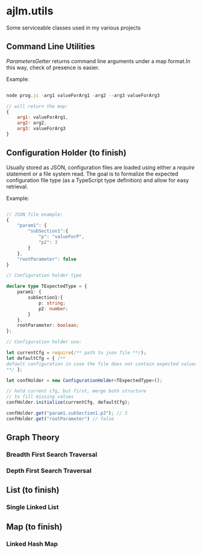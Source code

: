 # ajlm.utils
Some serviceable classes used in my various projects


## Command Line Utilities
*ParametersGetter* returns command line arguments under a map format.In this way, check of presence is easier.

Example:

```js

node prog.js -arg1 valueForArg1 -arg2 --arg3 valueForArg3

// will return the map:
{
    arg1: valueForArg1,
    arg2: arg2,
    arg3: valueForArg3
}

```

## Configuration Holder (to finish)
Usually stored as JSON, configuration files are loaded using either a *require* statement or a file system read. The goal is to formalize the expected configuration file type (as a TypeScript type definition) and allow for easy retrieval.

Example:

```typescript

// JSON file example:
{
    "param1": {
        "subSection1":{
            "p": "valueForP",
            "p2": 3
        }
    },
    "rootParameter": false
}

// Configuration holder type

declare type TExpectedType = {
    param1: {
        subSection1:{
            p: string;
            p2: number;
        }
    },
    rootParameter: boolean;
};

// Configuration holder use:

let currentCfg = require(/** path to json file **/);
let defaultCfg = { /** 
default configuration in case the file does not contain expected values
**/ };

let confHolder = new ConfigurationHolder<TExpectedType>();

// hold current cfg, but first, merge both structure
// to fill missing values
confHolder.initialize(currentCfg, defaultCfg);

confHolder.get("param1.subSection1.p2"); // 3
confHolder.get("rootParameter") // false

```

## Graph Theory
### Breadth First Search Traversal
### Depth First Search Traversal

## List  (to finish)
### Single Linked List

## Map  (to finish)
### Linked Hash Map